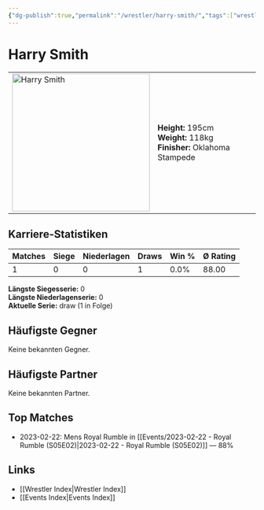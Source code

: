 ```yaml
---
{"dg-publish":true,"permalink":"/wrestler/harry-smith/","tags":["wrestler"],"noteIcon":"","created":"2025-08-11T09:33:18.992+02:00"}
---
```



# Harry Smith

<table>
<tr>
<td><img src="Harry Smith.png" width="280" alt="Harry Smith"></td>
<td>
<b>Height:</b> 195cm<br>
<b>Weight:</b> 118kg<br>
<b>Finisher:</b> Oklahoma Stampede<br>
</td>
</tr>
</table>

## Karriere-Statistiken

| Matches | Siege | Niederlagen | Draws | Win % | Ø Rating |
|---------|-------|-------------|-------|-------|-----------|
| 1 | 0 | 0 | 1 | 0.0% | 88.00 |

**Längste Siegesserie:** 0<br>**Längste Niederlagenserie:** 0<br>**Aktuelle Serie:** draw (1 in Folge)


## Häufigste Gegner
Keine bekannten Gegner.

## Häufigste Partner
Keine bekannten Partner.

## Top Matches
- 2023-02-22: Mens Royal Rumble in [[Events/2023-02-22 - Royal Rumble (S05E02)\|2023-02-22 - Royal Rumble (S05E02)]] — 88%

## Links
- [[Wrestler Index\|Wrestler Index]]
- [[Events Index\|Events Index]]

